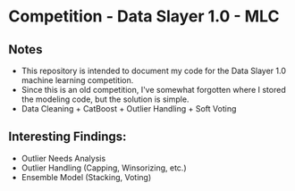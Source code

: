 # Competition - Data Slayer 1.0 - MLC

## Notes
- This repository is intended to document my code for the Data Slayer 1.0 machine learning competition.
- Since this is an old competition, I've somewhat forgotten where I stored the modeling code, but the solution is simple.
- Data Cleaning + CatBoost + Outlier Handling + Soft Voting

## Interesting Findings:
- Outlier Needs Analysis
- Outlier Handling (Capping, Winsorizing, etc.)
- Ensemble Model (Stacking, Voting)

